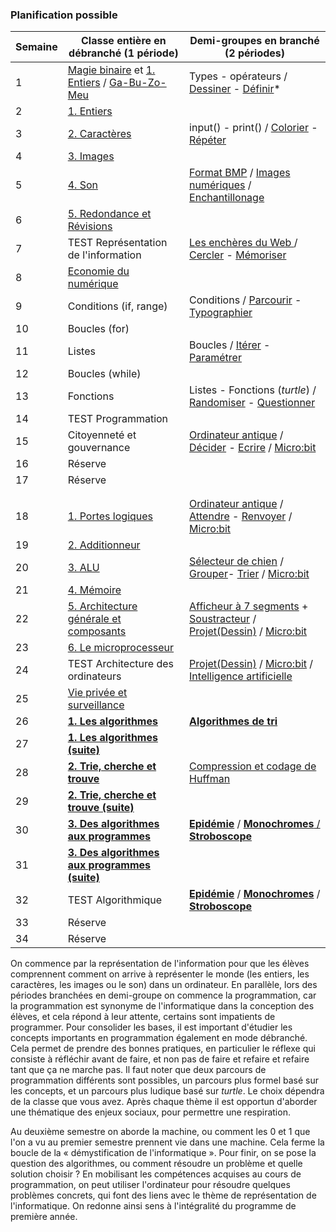 ### Planification possible



|Semaine |	Classe entière en débranché	(1 période)    | Demi-groupes en branché (2 périodes)                 |
| ------ | ------------------------------------------- | ---------------------------------------------------- |
|1		 | <a href="../rep-info/activ/magie_binaire.html">Magie binaire</a> et <a href="https://dev-apprendre.modulo-info.ch/rep-info/entiers.html"> 1. Entiers</a> / <a href="../archi/activ/gabuzomeu_new.html">Ga-Bu-Zo-Meu</a> | Types - opérateurs / <a href="https://dev-apprendre.modulo-info.ch/prog1/dessiner.html"> Dessiner</a> - <a href="https://dev-apprendre.modulo-info.ch/prog1/definir.html">Définir</a>*           |
|2		 | <a href="https://dev-apprendre.modulo-info.ch/rep-info/entiers.html">1. Entiers</a>			                       |                                                      |
|3		 | <a href="https://dev-apprendre.modulo-info.ch/rep-info/caracteres.html">2. Caractères</a> | input() - print() / <a href="https://dev-apprendre.modulo-info.ch/prog1/colorier.html">Colorier</a> - <a href="https://dev-apprendre.modulo-info.ch/prog1/repeter.html">Répéter</a>             | 
|4		 | <a href="https://dev-apprendre.modulo-info.ch/rep-info/images.html">3. Images</a> |                      |
|5		 | <a href="https://dev-apprendre.modulo-info.ch/rep-info/son.html">4. Son</a> | <a href="../rep-info/activ/encoder_images.html">Format BMP</a> / <a href="../rep-info/activ/format_BMP_new.html">Images numériques</a> / <a href="../rep-info/activ/echantillonnage_new.html">Enchantillonage</a>     |
|6		 | <a href="https://dev-apprendre.modulo-info.ch/rep-info/redondance.html">5. Redondance et Révisions</a>			       |                                                      |
|7		 | TEST Représentation de l'information	       | <a href="../enjx2/activ/encheres.html">Les enchères du Web </a>	/ <a href="https://dev-apprendre.modulo-info.ch/prog1/cercler.html">Cercler</a>	 - <a href="https://dev-apprendre.modulo-info.ch/prog1/memoriser.html">Mémoriser</a>	            |
|8		 | <a href="../enjx1/grandes-thematiques/economie-numerique.html">Economie du numérique</a>	                   |		                                              |
|9		 | Conditions (if, range)                      | Conditions / <a href="https://dev-apprendre.modulo-info.ch/prog1/parcourir.html">Parcourir</a>	 - <a href="https://dev-apprendre.modulo-info.ch/prog1/write.html">Typographier</a>	                |
|10		 | Boucles (for) 		                       |                                                      |
|11		 | Listes        			                   | Boucles / <a href="https://dev-apprendre.modulo-info.ch/prog1/iterer.html">Itérer</a>	 - <a href="https://dev-apprendre.modulo-info.ch/prog1/parametrer.html">Paramétrer</a>	                        |
|12		 | Boucles (while)                             |	                                                  |
|13		 | Fonctions      		                       | Listes - Fonctions (*turtle*) / <a href="https://dev-apprendre.modulo-info.ch/prog1/randomiser.html">Randomiser</a>	 - <a href="https://dev-apprendre.modulo-info.ch/prog1/questionner.html">Questionner</a>	        |
|14		 | TEST Programmation        	               |                                                      |
|15		 | Citoyenneté et gouvernance	               | <a href="../archi/activ/ordinateurantique_new.html">Ordinateur antique</a> / <a href="https://dev-apprendre.modulo-info.ch/prog1/decider.html">Décider</a> - <a href="https://dev-apprendre.modulo-info.ch/prog1/ecrire.html">Ecrire</a> / <a href="../prog1/activ/microbit-python/index.html">Micro:bit</a>    |
|16		 | Réserve                   			       |                                                      |
|17		 | Réserve		                               |                                                      |			
|		 |			                                   |                                                      | 
|		 |			                                   |                                                      | 
|18		 | <a href="https://dev-apprendre.modulo-info.ch/archi/sys-log.html">1. Portes logiques</a>			               | <a href="../archi/activ/ordinateurantique_new.html">Ordinateur antique</a> / <a href="https://dev-apprendre.modulo-info.ch/prog1/attendre.html">Attendre</a> - <a href="https://dev-apprendre.modulo-info.ch/prog1/renvoyer.html">Renvoyer</a> / <a href="../prog1/activ/microbit-python/index.html">Micro:bit</a> |
|19		 | <a href="https://dev-apprendre.modulo-info.ch/archi/additionneur.html">2. Additionneur</a>			                   |                                                      |
|20		 | <a href="https://dev-apprendre.modulo-info.ch/archi/alu.html">3. ALU</a>			                           | <a href="../archi/activ/selecteur-chien_new.html">Sélecteur de chien</a> / <a href="https://dev-apprendre.modulo-info.ch/prog1/grouper.html">Grouper</a>- <a href="https://dev-apprendre.modulo-info.ch/prog1/trier.html">Trier</a> / <a href="../prog1/activ/microbit-python/index.html">Micro:bit</a>     |
|21		 | <a href="https://dev-apprendre.modulo-info.ch/archi/mem.html">4. Mémoire</a>			                       |                                                      |
|22		 | <a href="https://dev-apprendre.modulo-info.ch/archi/archi-gen.html">5. Architecture générale et composants</a>	   | <a href="../archi/activ/afficheur-7seg.html">Afficheur à 7 segments</a> + <a href="../archi/activ/soustracteur.html">Soustracteur</a> / <a href="https://dev-apprendre.modulo-info.ch/prog1/projet.html">Projet(Dessin)</a> / <a href="../prog1/activ/microbit-python/index.html">Micro:bit</a>     |
|23		 | <a href="https://dev-apprendre.modulo-info.ch/archi/micro-pro.html">6. Le microprocesseur</a> 		   |                                                      |
|24		 | TEST Architecture des ordinateurs		   | <a href="https://dev-apprendre.modulo-info.ch/prog1/projet.html">Projet(Dessin)</a> / <a href="../prog1/activ/microbit-python/index.html">Micro:bit</a> / <a href="../enjx1/activ/economie/ia_0.html">Intelligence artificielle</a>                          |
|25		 | <a href="../enjx1/grandes-thematiques/surveillance.html">Vie privée et surveillance</a> 		           |	                                                  |
|26		 | <a href="https://dev-apprendre.modulo-info.ch/algo1/algorithmes.html">**1. Les algorithmes**</a>			           | <a href="../algo1/activ/algo-tri_new.html">**Algorithmes de tri**</a>                               |
|27		 | <a href="https://dev-apprendre.modulo-info.ch/algo1/algorithmes.html">**1. Les algorithmes (suite)**</a>	           |                                                      |
|28		 | <a href="https://dev-apprendre.modulo-info.ch/algo1/tri.html">**2. Trie, cherche et trouve**</a>		       | <a href="../rep-info/activ/huffman.html">Compression et codage de Huffman</a>                     |
|29		 | <a href="https://dev-apprendre.modulo-info.ch/algo1/tri.html">**2. Trie, cherche et trouve (suite)**</a>	   |	                                                  |
|30		 | <a href="https://dev-apprendre.modulo-info.ch/algo1/algo-progs.html">**3. Des algorithmes aux programmes**</a>	   | <a href="../algo1/activ/epidemie/index_new.html">**Epidémie**</a> / <a href="../algo1/activ/epidemie/monochromes.html">**Monochromes** /<a href="../algo1/activ/epidemie/stroboscopes.html"> **Stroboscope**</a> |
|31		 | <a href="https://dev-apprendre.modulo-info.ch/algo1/algo-progs.html">**3. Des algorithmes aux programmes (suite)**</a>  | 			                                      |
|32		 | TEST Algorithmique			               | <a href="../algo1/activ/epidemie/index_new.html">**Epidémie**</a> / <a href="../algo1/activ/epidemie/monochromes.html">**Monochromes**</a> / <a href="../algo1/activ/epidemie/stroboscopes.html"> **Stroboscope**</a>    |
|33		 | Réserve                                     |                                                      |  
|34		 | Réserve			                           |                                                      |  


On commence par la représentation de l'information pour que les élèves comprennent comment on arrive à représenter le monde (les entiers, les caractères, les images ou le son) dans un ordinateur. En parallèle, lors des périodes branchées en demi-groupe on commence la programmation, car la programmation est synonyme de l'informatique dans la conception des élèves, et cela répond à leur attente, certains sont impatients de programmer. Pour consolider les bases, il est important d'étudier les concepts importants en programmation également en mode débranché. Cela permet de prendre des bonnes pratiques, en particulier le réflexe qui consiste à réfléchir avant de faire, et non pas de faire et refaire et refaire tant que ça ne marche pas. Il faut noter que deux parcours de programmation différents sont possibles, un parcours plus formel basé sur les concepts, et un parcours plus ludique basé sur *turtle*. Le choix dépendra de la classe que vous avez. Après chaque thème il est opportun d'aborder une thématique des enjeux sociaux, pour permettre une respiration.

Au deuxième semestre on aborde la machine, ou comment les 0 et 1 que l'on a vu au premier semestre prennent vie dans une machine. Cela ferme la boucle de la « démystification de l'informatique ». Pour finir, on se pose la question des algorithmes, ou comment résoudre un problème et quelle solution choisir ? En mobilisant les compétences acquises au cours de programmation, on peut utiliser l'ordinateur pour résoudre quelques problèmes concrets, qui font des liens avec le thème de représentation de l'informatique. On redonne ainsi sens à l'intégralité du programme de première année.
